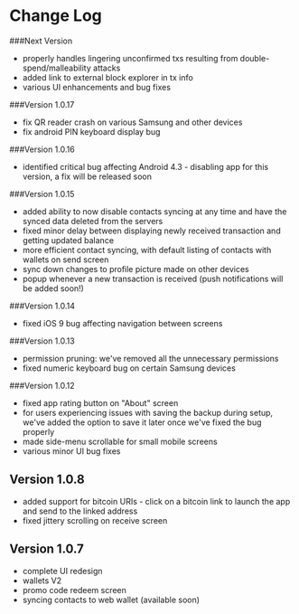 # Change Log

###Next Version
 - properly handles lingering unconfirmed txs resulting from double-spend/malleability attacks
 - added link to external block explorer in tx info
 - various UI enhancements and bug fixes

###Version 1.0.17
 - fix QR reader crash on various Samsung and other devices
 - fix android PIN keyboard display bug

###Version 1.0.16
 - identified critical bug affecting Android 4.3 - disabling app for this version, a fix will be released soon

###Version 1.0.15
 - added ability to now disable contacts syncing at any time and have the synced data deleted from the servers
 - fixed minor delay between displaying newly received transaction and getting updated balance
 - more efficient contact syncing, with default listing of contacts with wallets on send screen
 - sync down changes to profile picture made on other devices
 - popup whenever a new transaction is received (push notifications will be added soon!)

###Version 1.0.14
 - fixed iOS 9 bug affecting navigation between screens

###Version 1.0.13
 - permission pruning: we've removed all the unnecessary permissions
 - fixed numeric keyboard bug on certain Samsung devices

###Version 1.0.12
 - fixed app rating button on "About" screen
 - for users experiencing issues with saving the backup during setup, we've added the option to save it later once we've fixed the bug properly
 - made side-menu scrollable for small mobile screens
 - various minor UI bug fixes

## Version 1.0.8
 - added support for bitcoin URIs - click on a bitcoin link to launch the app and send to the linked address
 - fixed jittery scrolling on receive screen

## Version 1.0.7
 - complete UI redesign
 - wallets V2
 - promo code redeem screen
 - syncing contacts to web wallet (available soon)
